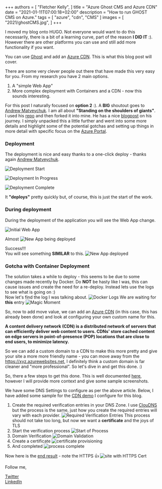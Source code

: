 +++
authors = [
    "Fletcher Kelly",
]
title = "Azure Ghost CMS and Azure CDN"
date = "2021-01-11T07:00:18+02:00"
description = "How to run GHOST CMS on Azure."
tags = [
    "azure",
    "cdn",
    "CMS"
]
images = [
    "2021/ghostCMS.jpg",
]
+++

I moved my blog onto HUGO. Not everyone would want to do this necessarily, there is a bit of a learning curve, part of the reason **I DID IT** :). However there are other platforms you can use and still add more functionality if you want.  

You can use [Ghost](https://ghost.org/) and add an [Azure CDN](https://docs.microsoft.com/en-us/azure/cdn/cdn-overview). This is what this blog post will cover.

There are some very clever people out there that have made this very easy for you. From my research you have 2 main options.

1. A "simple Web App"
2. More complex deployment with Containers and a CDN - now this sounds interesting.  

For this post I naturally focused on **option 2** :). A **BIG** shoutout goes to [Andrew Matveychuk](https://andrewmatveychuk.com/about/). I am all about __**"Standing on the shoulders of giants**"__. I used his [repo](https://github.com/andrewmatveychuk/azure.ghost-web-app-for-containers) and then forked it into mine. He has a nice [blogpost](https://andrewmatveychuk.com/a-one-click-ghost-deployment-on-azure-web-app-for-containers/) on his journey. I simply unpacked this a little further and went into some more details and highlight some of the potential gotchas and setting up things in more detail with specific focus on the [Azure Portal](https://portal.azure.com).

### Deployment

The deployment is nice and easy thanks to a one-click deploy - thanks again [Andrew Matveychuk](https://andrewmatveychuk.com/about/).  

![Deployment Start](https://github.com/fskelly/flkelly-cloudblog/blob/main/static/images/blogImages/2021/ghostblogpost/deploymentsample.png?raw=true)  

![Deployment In Progress](https://github.com/fskelly/flkelly-cloudblog/blob/main/static/images/blogImages/2021/ghostblogpost/deploymentSequence.png?raw=true)  

![Deployment Complete](https://github.com/fskelly/flkelly-cloudblog/blob/main/static/images/blogImages/2021/ghostblogpost/deplolymentComplete.png?raw=true)  

It __"deploys"__ pretty quickly but, of course, this is just the start of the work.

### During deployment  

During the deployment of the application you will see the Web App change.

![Initial Web App](https://github.com/fskelly/flkelly-cloudblog/blob/main/static/images/blogImages/2021/ghostblogpost/initialWebApp.png?raw=true)  

Almost
![New App being deployed](https://github.com/fskelly/flkelly-cloudblog/blob/main/static/images/blogImages/2021/ghostblogpost/ghostBeingConfigured.png?raw=true)

Success!!!  
You will see something **SIMILAR** to this.
![New App deployed](https://github.com/fskelly/flkelly-cloudblog/blob/main/static/images/blogImages/2021/ghostblogpost/ghostConfigured.png?raw=true)

### Gotcha with Container Deployment

The solution takes a while to deploy - this seems to be due to some changes made recently by Docker. Do **NOT** be hasty like I was, this can cause issues and create the need for a re-deploy. Instead lets use the logs to see what is going on :)  
Now let's find the log I was talking about.
![Docker Logs](https://github.com/fskelly/flkelly-cloudblog/blob/main/static/images/blogImages/2021/ghostblogpost/containerLogs.png?raw=true)
We are waiting for **this** entry
![Magic Moment](https://github.com/fskelly/flkelly-cloudblog/blob/main/static/images/blogImages/2021/ghostblogpost/magicMoment-PATIENCE.png?raw=true)

So, now to add move value, we can add an [Azure CDN](https://docs.microsoft.com/en-us/azure/cdn/cdn-overview) (in this case, this has already been done) and look at configuring your own custom name for this.

**A content delivery network (CDN) is a distributed network of servers that can efficiently deliver web content to users. CDNs' store cached content on edge servers in point-of-presence (POP) locations that are close to end users, to minimize latency.**

So we can add a custom domain to a CDN to make this more pretty and give your site a more more friendly name - you can move away from the <https://xyz.azurewebsites.net>, I definitely think a custom domain is far cleaner and "more professional". So let's dive in and get this done. :)

So, there a few steps to get this done. This is well documented [here](https://docs.microsoft.com/en-us/azure/cdn/cdn-map-content-to-custom-domain?tabs=azure-dns), however I will provide more context and give some sample screenshots.

We have some DNS Settings to configure as per the above article. Below, I have added some sample for the [CDN demo](https://demoghost.fskelly.com/) I configure for this blog.  

1. Create the required verification entries in your DNS Zone. I use [ClouDNS](https://www.cloudns.net/) but the process is the same, just how you create the required entries will vary with each provider.
![Required Verification Entries](https://github.com/fskelly/flkelly-cloudblog/blob/main/static/images/blogImages/2021/ghostblogpost/cdnVerification.png?raw=true)
This process should not take too long, but now we want a **certificate** and the joys of TLS  
2. Start the verification process ![Start of Process](https://github.com/fskelly/flkelly-cloudblog/blob/main/static/images/blogImages/2021/ghostblogpost/cdnCert1.png?raw=true)
3. Domain Verification ![Domain Validation](https://github.com/fskelly/flkelly-cloudblog/blob/main/static/images/blogImages/2021/ghostblogpost/cdnCert2.png?raw=true)
4. Create a certificate ![certificate provisioning](https://github.com/fskelly/flkelly-cloudblog/blob/main/static/images/blogImages/2021/ghostblogpost/cdnCert3.png?raw=true)
5. And completed ![process complete](https://github.com/fskelly/flkelly-cloudblog/blob/main/static/images/blogImages/2021/ghostblogpost/cdnCert4.png?raw=true)

Now here is the [end result](https://demoghost.fskelly.com) - note the HTTPS 👍 ![site with HTTPS Cert](https://github.com/fskelly/flkelly-cloudblog/blob/main/static/images/blogImages/2021/ghostblogpost/cdnDemoPost.png?raw=true)

Follow me,

[Twitter](https://www.twitter.com/fskelly)  
[LinkedIn](https://linkedin.com/in/fletcherkelly)

